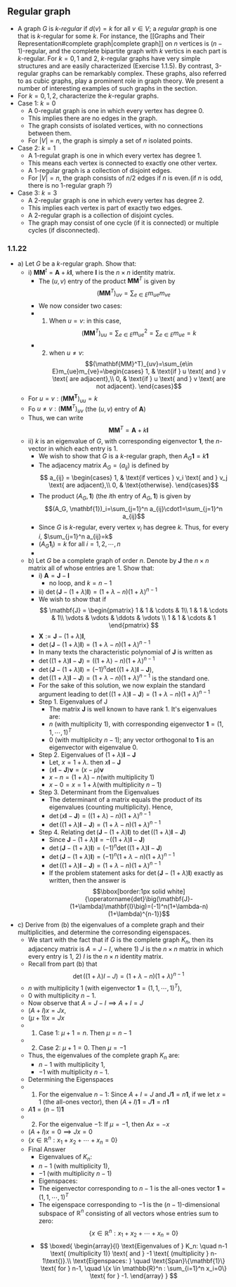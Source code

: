 ## Regular graph
- A graph $G$ is *k-regular* if $d(v)=k$ for all $v\in V$; a *regular graph* is one that is $k$-regular for some $k$. For instance, the [[Graphs and Their Representation#complete graph|complete graph]] on $n$ vertices is $(n-1)$-regular, and the complete bipartite graph with $k$ vertics in each part is $k$-regular. For $k=0, 1$ and 2, $k$-regular graphs have very simple structures and are easily characterized (Exercise 1.1.5). By contrast, 3-regular graphs can be remarkably complex. These graphs, also referred to as $\text{cubic}$ graphs, play a prominent role in graph theory. We present a number of interesting examples of such graphs in the section.
- For $k=0, 1, 2$, characterize the $k$-regular graphs.
- Case 1: $k=0$
  - A 0-regulat graph is one in which every vertex has degree 0.
  - This implies there are no edges in the graph.
  - The graph consists of isolated vertices, with no connections between them.
  - For $|V|=n$, the graph is simply a set of $n$ isolated points.
- Case 2: $k=1$
  - A 1-regulat graph is one in which every vertex has degree 1.
  - This means each vertex is connected to exactly one other vertex.
  - A 1-regular graph is a collection of disjoint edges.
  - For $|V|=n$, the graph consists of $n/2$ edges if $n$ is even.(if $n$ is odd, there is no 1-regular graph ?)
- Case 3: $k=3$
  - A 2-regular graph is one in which every vertex has degree 2.
  - This implies each vertex is part of exactly two edges.
  - A 2-regular graph is a collection of disjoint cycles.
  - The graph may consist of one cycle (if it is connected) or multiple cycles (if disconnected).
### 1.1.22
- a) Let $G$ be a $k$-regular graph. Show that:
  - i) $\mathbf{MM}^t=\mathbf{A}+k\mathbf{I}$, where $\mathbf{I}$ is the $n\times n$ identity matrix.
    - The $(u, v)$ entry of the product $\mathbf{MM}^T$ is given by $$(\mathbf{MM}^T)_{uv}=\sum_{e\in E}m_{ue}m_{ve}$$
    - We now consider two cases:
    - 1. When $u=v$: in this case, $$(\mathbf{MM}^T)_{uu}=\sum_{e\in E}m_{ue}^2=\sum_{e\in E}m_{ue}=k$$
    - 2. when $u\neq v$: $$(\mathbf{MM}^T)_{uv}=\sum_{e\in E}m_{ue}m_{ve}=\begin{cases}
   1, & \text{if } u \text{ and } v \text{ are adjacent},\\
   0, & \text{if } u \text{ and } v \text{ are not adjacent}.
   \end{cases}$$
   - For $u=v:(\mathbf{MM^T})_{uu}=k$
   - Fo $u\neq v:(\mathbf{MM}^T)_{uv}$ (the $(u,v)$ entry of $\mathbf{A}$)
   - Thus, we can write $$\mathbf{MM}^T=\mathbf{A}+k\mathbf{I}\tag*{$\Box$}$$
   - ii) $k$ is an eigenvalue of $G$, with corresponding eigenvector $\mathbf{1}$, the $n$-vector in which each entry is 1.
     - We wish to show that $G$ is a $k$-regular graph, then $A_G\mathbf{1}=k\mathbf{1}$
     - The adjacency matrix $A_G=(a_{ij})$ is defined by $$
   a_{ij} = \begin{cases}
   1, & \text{if vertices } v_i \text{ and } v_j \text{ are adjacent},\\
   0, & \text{otherwise}.
   \end{cases}$$
     - The product $(A_G, \mathbf{1})$ (the $i$th entry of $A_G, \mathbf{1}$) is given by $$(A_G, \mathbf{1})_i=\sum_{j=1}^n a_{ij}\cdot1=\sum_{j=1}^n a_{ij}$$
     - Since $G$ is $k$-regular, every vertex $v_i$ has degree $k$. Thus, for every $i$, $\sum_{j=1}^n a_{ij}=k$
     - $(A_G\mathbf{1}_i)=k$  for all $i=1,2,\cdots,n$
     - 
  - b) Let $G$ be a complete graph of order $n$. Denote by $\mathbf{J}$ the $n\times n$ matrix all of whose entries are 1. Show that:
    - i) $\mathbf{A}=\mathbf{J}-\mathbf{I}$
      - no loop, and $k=n-1$
    - ii) $\operatorname{det}(\mathbf{J}-(1+\lambda)\mathbf{I})=(1+\lambda-n)(1+\lambda)^{n-1}$
    - We wish to show that if $$
\mathbf{J} = \begin{pmatrix} 1 & 1 & \cdots & 1\\ 1 & 1 & \cdots & 1\\ \vdots & \vdots & \ddots & \vdots \\ 1 & 1 & \cdots & 1 \end{pmatrix}
$$
    - $\mathbf{X}:=\mathbf{J}-(1+\lambda)\mathbf{I}$,
    - $\operatorname{det}\left(\mathbf{J}-(1+\lambda)\mathbf{I}\right)=(1+\lambda-n)(1+\lambda)^{n-1}$
    - In many texts the characteristic polynomial of $\mathbf{J}$ is written as
    - $\operatorname{det}\big((1+\lambda)\mathbf{I}-\mathbf{J}\big)=\big((1+\lambda)-n\big)(1+\lambda)^{n-1}$
    - $\operatorname{det}\big(\mathbf{J}-(1+\lambda)\mathbf{I}\big)=(-1)^n\operatorname{det}\big((1+\lambda)\mathbf{I}-\mathbf{J}\big)$,
    - $\operatorname{det}\big((1+\lambda)\mathbf{I}-\mathbf{J}\big)=(1+\lambda-n)(1+\lambda)^{n-1}$ is the standard one.
    - For the sake of this solution, we now explain the standard argument leading to $\operatorname{det}\big((1+\lambda)\mathbf{I}-\mathbf{J}\big)=(1+\lambda-n)(1+\lambda)^{n-1}$
    - Step 1. Eigenvalues of J
      - The matrix $\mathbf{J}$ is well known to have rank 1. It's eigenvalues are:
      - $n$ (with multiplicity 1), with corresponding eigenvector $\mathbf{1}=(1,1,\cdots,1)^T$
      - 0 (with multiplicity $n-1$); any vector orthogonal to $\mathbf{1}$ is an eigenvector with eigenvalue 0.
    - Step 2. Eigenvalues of $(1+\lambda)\mathbf{I}-\mathbf{J}$
      - Let, $x=1+\lambda$. then $x\mathbf{I}-\mathbf{J}$
      - $(x\mathbf{I}-\mathbf{J})\mathbf{v}=(x-\mu)\mathbf{v}$
      - $x-n=(1+\lambda)-n$(with multiplicity 1)
      - $x-0=x=1+\lambda$(with multiplicity $n-1$)
    - Step 3. Determinant from the Eigenvalues
      - The determinant of a matrix equals the product of its eigenvalues (counting multiplicity). Hence,
      - $\operatorname{det}\big(x\mathbf{I}-\mathbf{J}\big)=\big((1+\lambda)-n\big)(1+\lambda)^{n-1}$
      - $\operatorname{det}\big((1+\lambda)\mathbf{I}-\mathbf{J}\big)=(1+\lambda-n)(1+\lambda)^{n-1}$
    - Step 4. Relating $\operatorname{det}\big(\mathbf{J}-(1+\lambda)\mathbf{I}\big)$ to $\operatorname{det}\big((1+\lambda)\mathbf{I}-\mathbf{J}\big)$
      - Since $\mathbf{J}-(1+\lambda)\mathbf{I}=-\big((1+\lambda)\mathbf{I}-\mathbf{J}\big)$
      - $\operatorname{det}\big(\mathbf{J}-(1+\lambda)\mathbf{I}\big)=(-1)^n\operatorname{det}\big((1+\lambda)\mathbf{I}-\mathbf{J}\big)$
      - $\operatorname{det}\big(\mathbf{J}-(1+\lambda)\mathbf{I}\big)=(-1)^n(1+\lambda-n)(1+\lambda)^{n-1}$
      - $\operatorname{det}\big((1+\lambda)\mathbf{I}-\mathbf{J}\big)=(1+\lambda-n)(1+\lambda)^{n-1}$
      - If the problem statement asks for $\operatorname{det}\big(\mathbf{J}-(1+\lambda)\mathbf{I}\big)$ exactly as written, then the answer is $$\bbox[border:1px solid white]{\operatorname{det}\big(\mathbf{J}-(1+\lambda)\mathbf{I}\big)=(-1)^n(1+\lambda-n)(1+\lambda)^{n-1}}$$
- c) Derive from (b) the eigenvalues of a complete graph and their multiplicities, and determine the corresonding eigenspaces.
  - We start with the fact that if $G$ is the complete graph $K_n$, then its adjacency matrix is $A=J-I$, where 1) $J$ is the $n\times n$ matrix in which every entry is 1, 2) $I$ is the $n\times n$ identity matrix.
  - Recall from part (b) that $$\operatorname{det}\big((1+\lambda)I-J\big)=(1+\lambda-n)(1+\lambda)^{n-1}$$
  - $n$ with multiplicity 1 (with eigenvector $\mathbf{1}=(1,1,\cdots,1)^T$),
  - $0$ with multiplicity $n-1$.
  - Now observe that $A=J-I\implies A+I=J$
  - $(A+I)x=Jx$,
  - $(\mu+1)x=Jx$
  - 1. Case 1: $\mu +1=n$. Then $\mu = n-1$
  - 2. Case 2: $\mu+1=0$. Then $\mu=-1$
  - Thus, the eigenvalues of the complete graph $K_n$ are:
    - $n-1$ with multiplicity 1,
    - $-1$ with multiplicity $n-1$.
  - Determining the Eigenspaces
  - 1. For the eigenvalue $n-1$: Since $A+I=J$ and $J\mathbf{1}=n\mathbf{1}$, if we let $x=1$ (the all-ones vector), then $(A+I)\mathbf{1}=J\mathbf{1}=n\mathbf{1}$
  - $A\mathbf{1}=(n-1)\mathbf{1}$
  - 2. For the eigenvalue $-1$: If $\mu =-1$, then $Ax=-x$
  - $(A+I)x=0\implies Jx=0$
  - $\{x\in\mathbb{R}^n:x_1+x_2+\cdots+x_n=0\}$
  - Final Answer
    - Eigenvalues of $K_n$: 
    - $n-1$ (with multiplicity 1),
    - $-1$ (with multiplicity $n-1$)
    - Eigenspaces:
    - The eigenvector corresponding to $n-1$ is the all-ones vector $\mathbf{1}=(1,1,\cdots,1)^T$
    - The eigenspace corresponding to $-1$ is the $(n-1)$-dimensional subspace of $\mathbb{R}^n$ consisting of all vectors whose entries sum to zero:$$\{x\in\mathbb{R}^n:x_1+x_2+\cdots+x_n=0\}$$
    - $$
\boxed{
\begin{array}{l}
\text{Eigenvalues of } K_n: \quad n-1 \text{ (multiplicity 1)} \text{ and } -1 \text{ (multiplicity } n-1\text{)}.\\
\text{Eigenspaces: } \quad \text{Span}\{\mathbf{1}\} \text{ for } n-1, \quad \{x \in \mathbb{R}^n : \sum_{i=1}^n x_i=0\} \text{ for } -1.
\end{array}
}
$$